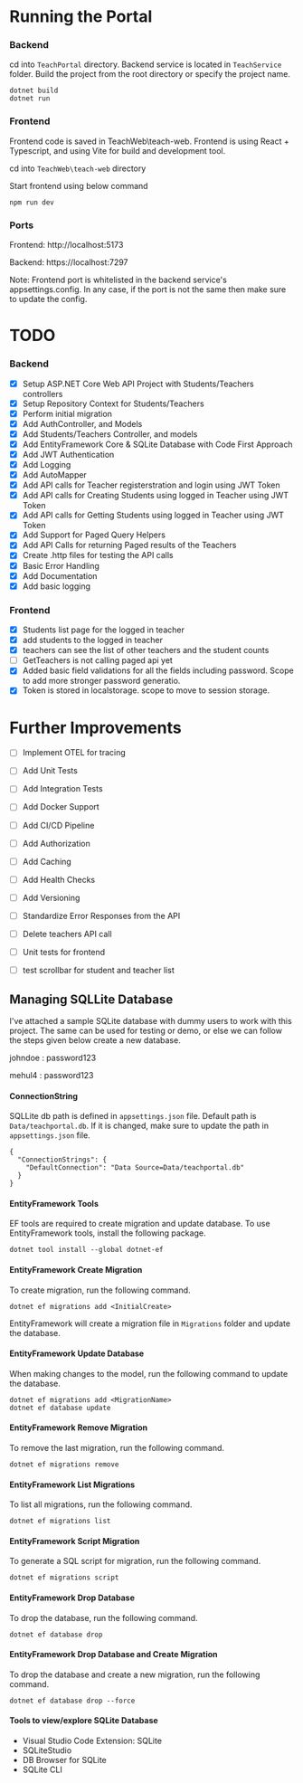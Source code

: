 ﻿# Running the Portal

### Backend
cd into ```TeachPortal``` directory. Backend service is located in ```TeachService``` folder. Build the project from the root directory or specify the project name.

    dotnet build
    dotnet run

### Frontend
Frontend code is saved in TeachWeb\teach-web. 
Frontend is using React + Typescript, and using Vite for build and development tool.

cd into ```TeachWeb\teach-web``` directory

Start frontend using below command

    npm run dev


### Ports
Frontend: http://localhost:5173

Backend: https://localhost:7297

Note: Frontend port is whitelisted in the backend service's appsettings.config. In any case, if the port is not the same then make sure to update the config.


# TODO

### Backend
- [x] Setup ASP.NET Core Web API Project with Students/Teachers controllers
- [x] Setup Repository Context for Students/Teachers
- [x] Perform initial migration
- [x] Add AuthController, and Models
- [x] Add Students/Teachers Controller, and models
- [x] Add EntityFramework Core & SQLite Database with Code First Approach
- [x] Add JWT Authentication
- [x] Add Logging
- [x] Add AutoMapper
- [x] Add API calls for Teacher registerstration and login using JWT Token
- [x] Add API calls for Creating Students using logged in Teacher using JWT Token
- [x] Add API calls for Getting Students using logged in Teacher using JWT Token
- [x] Add Support for Paged Query Helpers
- [x] Add API Calls for returning Paged results of the Teachers
- [x] Create .http files for testing the API calls
- [x] Basic Error Handling
- [x] Add Documentation
- [x] Add basic logging

### Frontend
- [x] Students list page for the logged in teacher
- [x] add students to the logged in teacher
- [x] teachers can see the list of other teachers and the student counts
- [ ] GetTeachers is not calling paged api yet
- [x] Added basic field validations for all the fields including password. Scope to add more stronger password generatio.
- [x] Token is stored in localstorage. scope to move to session storage.

# Further Improvements
- [ ] Implement OTEL for tracing
- [ ] Add Unit Tests
- [ ] Add Integration Tests
- [ ] Add Docker Support
- [ ] Add CI/CD Pipeline
- [ ] Add Authorization
- [ ] Add Caching
- [ ] Add Health Checks
- [ ] Add Versioning
- [ ] Standardize Error Responses from the API
- [ ] Delete teachers API call
- [ ] Unit tests for frontend
- [ ] test scrollbar for student and teacher list 



## Managing SQLLite Database

I've attached a sample SQLite database with dummy users to work with this project. The same can be used for testing or demo, or else we can follow the steps given below create a new database.

johndoe : password123

mehul4 : password123

#### ConnectionString
SQLLite db path is defined in `appsettings.json` file. Default path is `Data/teachportal.db`. If it is changed, make sure to update the path in `appsettings.json` file.

```
{
  "ConnectionStrings": {
    "DefaultConnection": "Data Source=Data/teachportal.db"
  }
}
```

#### EntityFramework Tools
EF tools are required to create migration and update database.
To use EntityFramework tools, install the following package.

    dotnet tool install --global dotnet-ef
    

#### EntityFramework Create Migration
To create migration, run the following command.

    dotnet ef migrations add <InitialCreate>

EntityFramework will create a migration file in `Migrations` folder and update the database.

#### EntityFramework Update Database
When making changes to the model, run the following command to update the database.

    dotnet ef migrations add <MigrationName>
    dotnet ef database update

#### EntityFramework Remove Migration
To remove the last migration, run the following command.

    dotnet ef migrations remove

#### EntityFramework List Migrations
To list all migrations, run the following command.

    dotnet ef migrations list

#### EntityFramework Script Migration
To generate a SQL script for migration, run the following command.

    dotnet ef migrations script

#### EntityFramework Drop Database
To drop the database, run the following command.

    dotnet ef database drop

#### EntityFramework Drop Database and Create Migration
To drop the database and create a new migration, run the following command.
    
    dotnet ef database drop --force

#### Tools to view/explore SQLite Database
- Visual Studio Code Extension: SQLite
- SQLiteStudio
- DB Browser for SQLite
- SQLite CLI
